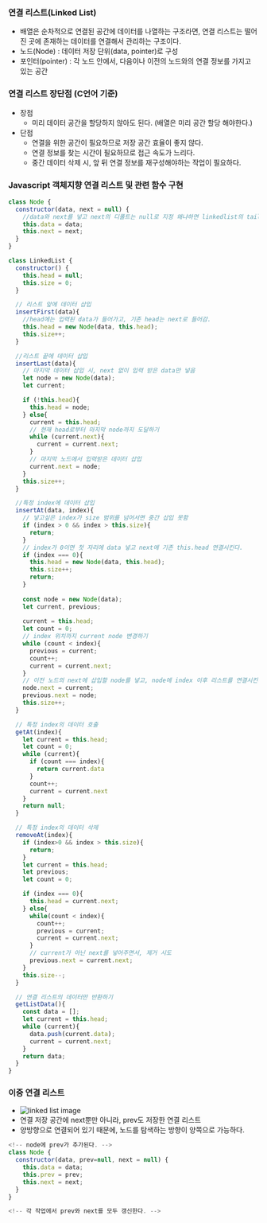 

### 연결 리스트(Linked List)
  - 배열은 순차적으로 연결된 공간에 데이터를 나열하는 구조라면, 연결 리스트는 떨어진 곳에 존재하는 데이터를 연결해서 관리하는 구조이다.
  - 노드(Node) : 데이터 저장 단위(data, pointer)로 구성
  - 포인터(pointer) : 각 노드 안에서, 다음이나 이전의 노드와의 연결 정보를 가지고 있는 공간
  
### 연결 리스트 장단점 (C언어 기준)
  - 장점
    - 미리 데이터 공간을 할당하지 않아도 된다.
      (배열은 미리 공간 할당 해야한다.)
  - 단점
    - 연결을 위한 공간이 필요하므로 저장 공간 효율이 좋지 않다.
    - 연결 정보를 찾는 시간이 필요하므로 접근 속도가 느리다.
    - 중간 데이터 삭제 시, 앞 뒤 연결 정보를 재구성해야하는 작업이 필요하다.


### Javascript 객체지향 연결 리스트 및 관련 함수 구현
  ```javascript
  class Node {
    constructor(data, next = null) {
      //data와 next를 넣고 next의 디폴트는 null로 지정 왜냐하면 linkedlist의 tail(마지막은) null로 끝나기때문
      this.data = data;
      this.next = next;
    }
  }

  class LinkedList {
    constructor() {
      this.head = null;
      this.size = 0;
    }

    // 리스트 앞에 데이터 삽입
    insertFirst(data){
      //head에는 입력된 data가 들어가고, 기존 head는 next로 들어감.
      this.head = new Node(data, this.head);
      this.size++;
    }

    //리스트 끝에 데이터 삽입
    insertLast(data){
      // 마지막 데이터 삽입 시, next 없이 입력 받은 data만 넣음
      let node = new Node(data);
      let current;

      if (!this.head){
        this.head = node;
      } else{
        current = this.head;
        // 현재 head로부터 마지막 node까지 도달하기
        while (current.next){
          current = current.next;
        }
        // 마지막 노드에서 입력받은 데이터 삽입
        current.next = node;
      }
      this.size++;
    }

    //특정 index에 데이터 삽입
    insertAt(data, index){
      // 넣고싶은 index가 size 범위를 넘어서면 중간 삽입 못함
      if (index > 0 && index > this.size){
        return;
      }
      // index가 0이면 첫 자리에 data 넣고 next에 기존 this.head 연결시킨다.
      if (index === 0){
        this.head = new Node(data, this.head);
        this.size++;
        return;
      }
      
      const node = new Node(data);
      let current, previous;
      
      current = this.head;
      let count = 0;
      // index 위치까지 current node 변경하기
      while (count < index){
        previous = current;
        count++;
        current = current.next;
      }
      // 이전 노드의 next에 삽입할 node를 넣고, node에 index 이후 리스트를 연결시킨다.
      node.next = current;
      previous.next = node;
      this.size++;
    }

    // 특정 index의 데이터 호출
    getAt(index){
      let current = this.head;
      let count = 0;
      while (current){
        if (count === index){
          return current.data
        }
        count++;
        current = current.next
      }
      return null;
    }

    // 특정 index의 데이터 삭제
    removeAt(index){
      if (index>0 && index > this.size){
        return;
      }
      let current = this.head;
      let previous;
      let count = 0;

      if (index === 0){
        this.head = current.next;
      } else{
        while(count < index){
          count++;
          previous = current;
          current = current.next;
        }
        // current가 아닌 next를 넣어주면서, 제거 시도
        previous.next = current.next;
      }
      this.size--;
    }

    // 연결 리스트의 데이터만 반환하기
    getListData(){
      const data = [];
      let current = this.head;
      while (current){
        data.push(current.data);
        current = current.next;
      }
      return data;
    }
  }
  ```
  

### 이중 연결 리스트
  - <img src="https://itwiki.kr/images/1/1a/%EC%9D%B4%EC%A4%91_%EC%97%B0%EA%B2%B0_%EB%A6%AC%EC%8A%A4%ED%8A%B8.jpeg" alt="linked list image" />
  - 연결 저장 공간에 next뿐만 아니라, prev도 저장한 연결 리스트
  - 양방향으로 연결되어 있기 때문에, 노드를 탐색하는 방향이 양쪽으로 가능하다.
  ```javascript
  <!-- node에 prev가 추가된다. -->
  class Node {
    constructor(data, prev=null, next = null) {
      this.data = data;
      this.prev = prev;
      this.next = next;
    }
  }

  <!-- 각 작업에서 prev와 next를 모두 갱신한다. -->
  ```